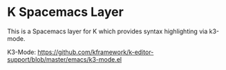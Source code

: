 K Spacemacs Layer
=========================

This is a Spacemacs layer for K which provides syntax highlighting via k3-mode.

K3-Mode: https://github.com/kframework/k-editor-support/blob/master/emacs/k3-mode.el


